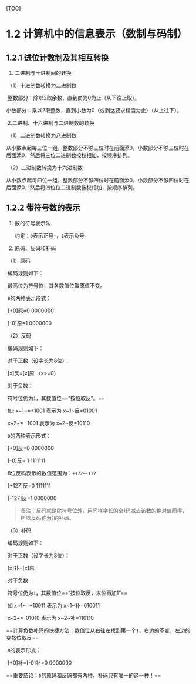 [TOC]

# 1.2 计算机中的信息表示（数制与码制）

## 1.2.1 进位计数制及其相互转换

1. 二进制与十进制间的转换

​	（1）十进制数转换为二进制数

​			整数部分：除以2取余数，直到商为0为止（从下往上取）。

​			小数部分：乘以2取整数，直到小数为0（或到达要求精度为止）（从上往下）。

​	2.二进制、十六进制与二进制数的转换

​	（1）二进制数转换为八进制数

​			从小数点起每三位一组，整数部分不够三位时在前面添0，小数部分不够三位时在后面添0，然后将三位二进制数按权相加，按顺序排列。

​	（2）二进制数转换为十六进制数

​			从小数点起每四位一组，整数部分不够四位时在前面添0，小数部分不够四位时在后面添0，然后将四位位二进制数按权相加，按顺序排列。

## 1.2.2 带符号数的表示

1. 数的符号表示法

   ​	约定：`0`表示正号`+`，`1`表示负号`-`

1. 原码、反码和补码

  ​	（1）原码

  ​			编码规则如下：

​			 	最高位为符号位，其各数值位取原值不变。

​				`0`的两种表示形式：

​					[+0]原=0 0000000

​					[-0]原=1  0000000

​	（2）反码

​			编码规则如下：

​				对于正数（设字长为8位）：

​					[x]反=[x]原 （x>=0）

​				对于负数：

​					符号位仍为`1`，其数值位==“按位取反”。==

​					如:	x~1~=+1001	表示为	x~1~反=01001

​							x~2~= -1001	表示为	x~2~反=10110

​				`0`的两种表示形式：

​					[+0]反=0 0000000

​				    [-0]反= 1 1111111

​				8位反码表示的数值范围为：`+172~-172`

​				[+127]反=0 1111111

​				[-127]反=1 0000000

> 备注：反码就是除符号位外，用同样字长的全1码减去该数的绝对值而得，所以反码称为1的补码。

​		（3）补码

​				编码规则如下：

​					对于正数（设字长为8位）：

​						[x]补=[x]原

​					对于负数：

​						符号位仍为`1`，其数值位==“按位取反，末位再加1”==

​						如	x~1~=+10011	表示为	x~1~补=010011

​								x~2~=-01010	表示为	x~2~补=110110

​						==计算负数补码的快捷方法：数值位从右往左找到第一个`1`，右边的不变，左边的变按位取反==

​				`0`的表示形式：

​					[+0]补=[-0]补=0 0000000

​					==重要结论：`0`的原码和反码都有两种，补码只有唯一的这一种！==

